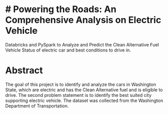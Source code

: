 # #  Powering the Roads: An Comprehensive Analysis on Electric Vehicle <br>
Databricks and PySpark to Analyze and Predict the Clean Alternative Fuel Vehicle Status of electric car and best conditions to drive in. <br>
# Abstract <br>
The goal of this project is to identify and analyze the cars in Washington State, which are electric and has the Clean Alternative fuel and is eligible to drive. The second problem statement is to identify the best suited city supporting electric vehicle. The dataset was collected from the Washington Department of Transportation. <br> 


